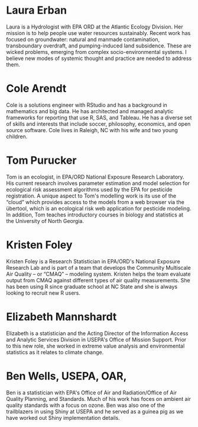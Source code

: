 # Laura Erban

Laura is a Hydrologist with EPA ORD at the Atlantic Ecology Division. Her mission is to help people use water resources sustainably. Recent work has focused on groundwater: natural and manmade contamination, transboundary overdraft, and pumping-induced land subsidence. These are wicked problems, emerging from complex socio-environmental systems. I believe new modes of systemic thought and practice are needed to address them.  

# Cole Arendt

Cole is a solutions engineer with RStudio and has a background in mathematics and big data. He has architected and managed analytic frameworks for reporting that use R, SAS, and Tableau. He has a diverse set of skills and interests that include soccer, philosophy, economics, and open source software. Cole lives in Raleigh, NC with his wife and two young children. 

# Tom Purucker

Tom is an ecologist, in EPA/ORD National Exposure Research Laboratory.  His current research involves parameter estimation and model selection for ecological risk assessment algorithms used by the EPA for pesticide registration. A unique aspect to Tom's modelling work is its use of the “cloud” which provides access to the models from a web browser via the übertool, which is an ecological risk web application for pesticide modeling. In addition, Tom teaches introductory courses in biology and statistics at the University of North Georgia.

# Kristen Foley

Kristen Foley is a Research Statistician in EPA/ORD's National Exposure Research Lab and is part of a team that develops the Community Multiscale Air Quality – or “CMAQ” – modeling system. Kristen helps the team evaluate output from CMAQ against different types of air quality measurements. She has been using R since graduate school at NC State and she is always looking to recruit new R users.

# Elizabeth Mannshardt

Elizabeth is a statistician and the Acting Director of the Information Access and Analytic Services Division in USEPA's Office of Mission Support.  Prior to this new role, she worked in extreme value analysis and environmental statistics as it relates to climate change. 

# Ben Wells, USEPA, OAR,

Ben is a statistician with EPA's Office of Air and Radiation/Office of Air Quality Planning, and Standards.  Much of his work has foces on ambient air quality standards with a focus on ozone.  Ben was also one of the trailblazers in using Shiny at USEPA and he served as a guinea pig as we have worked out Shiny implementation details.